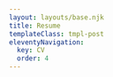```yaml
---
layout: layouts/base.njk
title: Resume
templateClass: tmpl-post
eleventyNavigation:
  key: CV
  order: 4
---
```


<!DOCTYPE html>
<html>
<head>
 <title>Adobe Document Services PDF Embed API Sample</title>
 <meta charset="utf-8"/>
 <meta http-equiv="X-UA-Compatible" content="IE=edge,chrome=1"/>
 <meta id="viewport" name="viewport" content="width=device-width, initial-scale=1"/>
</head>
<body style="margin: 0px">
 <div id="adobe-dc-view"></div>
 <script src="https://documentcloud.adobe.com/view-sdk/main.js"></script>
 <script type="text/javascript">
    document.addEventListener("adobe_dc_view_sdk.ready", function()
    {
        var adobeDCView = new AdobeDC.View({clientId: process.env.ADOBE_API_KEY , divId: "adobe-dc-view"});
        adobeDCView.previewFile(
       {
          content:   {location: {url: "https://rotemland.github.io/img/resume.pdf"}},
          metaData: {fileName: "Bodea Brochure.pdf"}
       });
    });
 </script>
</body>
</html>
